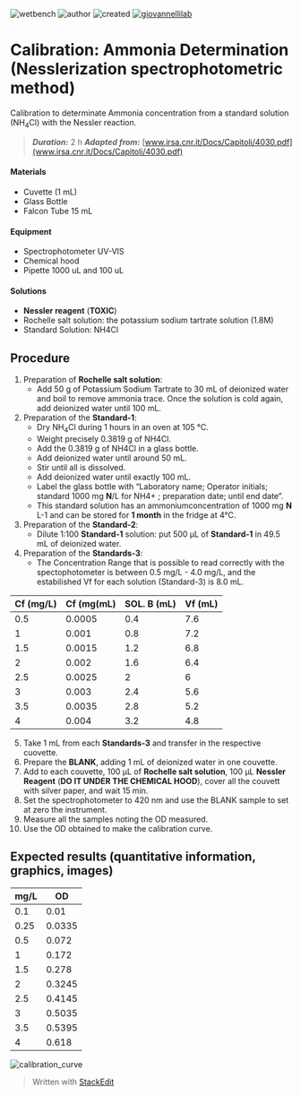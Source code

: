 ![wetbench](https://img.shields.io/badge/TYPE-wet_bench-brigthgreen)
![author](https://img.shields.io/badge/AUTHOR-Matteo_Selci_and_Monica_Correggia-ad7fa8)
![created](https://img.shields.io/badge/created-20/11/2020-lightgray)
[![giovannellilab](https://img.shields.io/badge/BY-Giovannelli_Lab-blue)](http://dgiovannelli.github.io)

# Calibration: Ammonia Determination (Nesslerization spectrophotometric method)

Calibration to determinate Ammonia concentration from a standard solution (NH<sub>4</sub>Cl) with the Nessler reaction.
>***Duration:*** 2 h
>***Adapted from:*** [www.irsa.cnr.it/Docs/Capitoli/4030.pdf](www.irsa.cnr.it/Docs/Capitoli/4030.pdf)

#### Materials
- Cuvette (1 mL)
- Glass Bottle
- Falcon Tube 15 mL

#### Equipment
- Spectrophotometer UV-VIS
- Chemical hood
- Pipette 1000 uL and 100 uL

#### Solutions
- **Nessler reagent** (**TOXIC**)
- Rochelle salt solution: the potassium sodium tartrate solution (1.8M)
- Standard Solution: NH4Cl  
## Procedure
 1. Preparation of **Rochelle salt solution**:
	- Add 50 g of Potassium Sodium Tartrate to 30 mL of deionized water and boil to remove ammonia trace. Once the solution is cold again, add deionized water until 100 mL.
2. Preparation of the **Standard-1**:
	- Dry NH<sub>4</sub>Cl during 1 hours in an oven at 105 °C.
	- Weight precisely 0.3819 g of NH4Cl.
	- Add the 0.3819 g of NH4Cl in a glass bottle.
	- Add deionized water until around 50 mL.
	- Stir until all is dissolved.
	- Add deionized water until exactly 100 mL.
	- Label the glass bottle with “Laboratory name; Operator initials; standard 1000 mg **N**/L for NH4+ ; preparation date; until end date”.
	- This standard solution has an ammoniumconcentration of 1000 mg **N** L-1 and can be stored for **1 month** in the fridge at 4°C.
3. Preparation of the **Standard-2**:
	- Dilute 1:100 **Standard-1** solution: put 500 µL of **Standard-1** in 49.5 mL of deionized water.
4. Preparation of the **Standards-3**:
	- The Concentration Range that is possible to read correctly with the spectophotometer  is between 0.5 mg/L - 4.0 mg/L, and the estabilished Vf for each solution (Standard-3) is 8.0 mL.

Cf (mg/L) | Cf (mg(mL) | SOL. B (mL) | Vf (mL)
-- | -- | -- | --
0.5 | 0.0005 | 0.4 | 7.6
1 | 0.001 | 0.8 | 7.2
1.5 | 0.0015 | 1.2 | 6.8
2 | 0.002 | 1.6 | 6.4
2.5 | 0.0025 | 2 | 6
3 | 0.003 | 2.4 | 5.6
3.5 | 0.0035 | 2.8 | 5.2
4 | 0.004 | 3.2 | 4.8

5. Take 1 mL from each **Standards-3** and transfer in the respective cuovette.
6. Prepare the **BLANK**, adding 1 mL of deionized water in one couvette.
7. Add to each couvette, 100 µL of **Rochelle salt solution**, 100 µL **Nessler Reagent** (**DO IT UNDER THE CHEMICAL HOOD**), cover all the couvett with silver paper, and wait 15 min.
8. Set the spectrophotometer to 420 nm and use the BLANK sample to set  at zero the instrument.
9. Measure all the samples noting the OD measured.
10. Use the OD obtained to make the calibration curve.

## Expected results (quantitative information, graphics, images)

mg/L | OD
-- | --
0.1 | 0.01
0.25 | 0.0335
0.5 | 0.072
1 | 0.172
1.5 | 0.278
2 | 0.3245
2.5 | 0.4145
3 | 0.5035
3.5 | 0.5395
4 | 0.618


![calibration_curve](https://user-images.githubusercontent.com/63846963/104588349-86051680-5668-11eb-8388-2488f701eb95.png)




> Written with [StackEdit](https://stackedit.io/)
